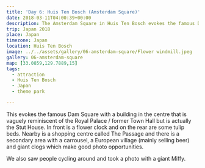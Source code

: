 ```yaml
---
title: 'Day 6: Huis Ten Bosch (Amsterdam Square)'
date: 2018-03-11T04:00:39+00:00
description: The Amsterdam Square in Huis Ten Bosch evokes the famous Dam Square with a European village adjacent to it.
trip: Japan 2018
place: Japan
timezone: Japan
location: Huis Ten Bosch
image: ../../assets/gallery/06-amsterdam-square/Flower windmill.jpeg
gallery: 06-amsterdam-square
map: [33.0859,129.7889,15]
tags:
  - attraction
  - Huis Ten Bosch
  - Japan
  - theme park

---
```

This evokes the famous Dam Square with a building in the centre that is vaguely reminiscent of the Royal Palace / former Town Hall but is actually the Stut House. In front is a flower clock and on the rear are some tulip beds. Nearby is a shopping centre called The Passage and there is a secondary area with a carrousel, a European village (mainly selling beer) and giant clogs which make good photo opportunities.

We also saw people cycling around and took a photo with a giant Miffy.
